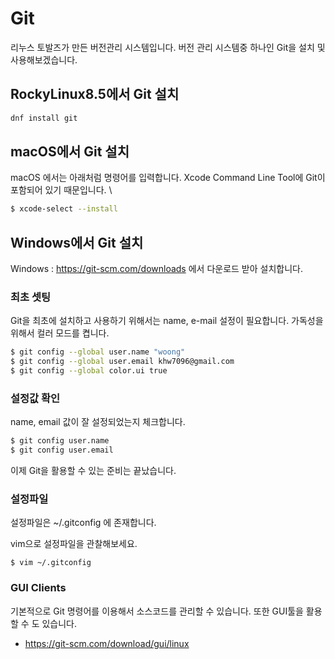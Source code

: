 # Git
리누스 토발즈가 만든 버전관리 시스템입니다.
버전 관리 시스템중 하나인 Git을 설치 및 사용해보겠습니다.

## RockyLinux8.5에서 Git 설치

```bash
dnf install git
```

## macOS에서 Git 설치
macOS 에서는 아래처럼 명령어를 입력합니다.
Xcode Command Line Tool에 Git이 포함되어 있기 때문입니다.
\
```bash
$ xcode-select --install
```

## Windows에서 Git 설치
Windows : https://git-scm.com/downloads 에서 다운로드 받아 설치합니다.

### 최초 셋팅
Git을 최초에 설치하고 사용하기 위해서는 name, e-mail 설정이 필요합니다.
가독성을 위해서 컬러 모드를 켭니다.

```bash
$ git config --global user.name "woong"
$ git config --global user.email khw7096@gmail.com
$ git config --global color.ui true
```

### 설정값 확인
name, email 값이 잘 설정되었는지 체크합니다.

```bash
$ git config user.name
$ git config user.email
```

이제 Git을 활용할 수 있는 준비는 끝났습니다.

### 설정파일
설정파일은 ~/.gitconfig 에 존재합니다.

vim으로 설정파일을 관찰해보세요.
```
$ vim ~/.gitconfig
```

### GUI Clients
기본적으로 Git 명령어를 이용해서 소스코드를 관리할 수 있습니다.
또한 GUI툴을 활용할 수 도 있습니다.
- https://git-scm.com/download/gui/linux
